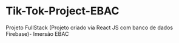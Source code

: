 # Tik-Tok-Project-EBAC
Projeto FullStack (Projeto criado via React JS com banco de dados Firebase)- Imersão EBAC 
